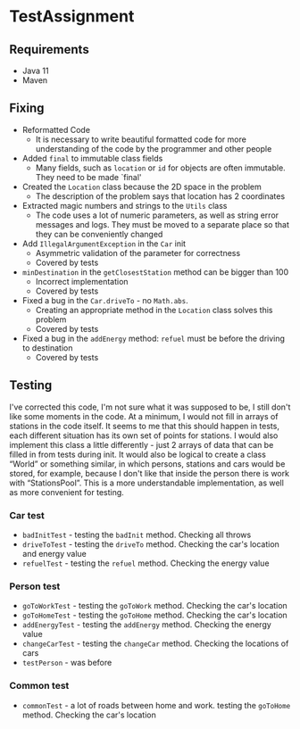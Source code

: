 # TestAssignment

## Requirements
- Java 11
- Maven

## Fixing
- Reformatted Code
  - It is necessary to write beautiful formatted code for more understanding of the code by the programmer and other people
- Added `final` to immutable class fields
  - Many fields, such as `location` or `id` for objects are often immutable. They need to be made `final'
- Created the `Location` class because the 2D space in the problem
  - The description of the problem says that location has 2 coordinates
- Extracted magic numbers and strings to the `Utils` class
  - The code uses a lot of numeric parameters, as well as string error messages and logs. They must be moved to a separate place so that they can be conveniently changed
- Add `IllegalArgumentException` in the `Car` init 
  - Asymmetric validation of the parameter for correctness
  - Covered by tests
- `minDestination` in the `getClosestStation` method can be bigger than 100
  - Incorrect implementation
  - Covered by tests
- Fixed a bug in the `Car.driveTo` - no `Math.abs`. 
  - Creating an appropriate method in the `Location` class solves this problem
  - Covered by tests
- Fixed a bug in the `addEnergy` method: `refuel` must be before the driving to destination
  - Covered by tests
## Testing
I've corrected this code, I'm not sure what it was supposed to be, I still don't like some moments in the code. At a minimum, I would not fill in arrays of stations in the code itself. It seems to me that this should happen in tests, each different situation has its own set of points for stations. I would also implement this class a little differently - just 2 arrays of data that can be filled in from tests during init. It would also be logical to create a class “World” or something similar, in which persons, stations and cars would be stored, for example, because I don't like that inside the person there is work with “StationsPool”. This is a more understandable implementation, as well as more convenient for testing.
### Car test
- `badInitTest` - testing the `badInit` method. Checking all throws
- `driveToTest` - testing the `driveTo` method. Checking the car's location and energy value
- `refuelTest` - testing the `refuel` method. Checking the energy value
### Person test
- `goToWorkTest` - testing the `goToWork` method. Checking the car's location
- `goToHomeTest` - testing the `goToHome` method. Checking the car's location
- `addEnergyTest` - testing the `addEnergy` method. Checking the energy value
- `changeCarTest` - testing the `changeCar` method. Checking the locations of cars
- `testPerson` - was before
### Common test
- `commonTest` - a lot of roads between home and work. testing the `goToHome` method. Checking the car's location
